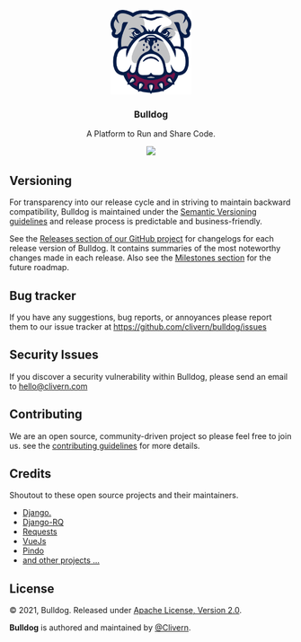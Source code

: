 <p align="center">
    <img alt="Bulldog Logo" src="/assets/img/logo.png" height="150" />
    <h3 align="center">Bulldog</h3>
    <p align="center">A Platform to Run and Share Code.</p>
    <p align="center">
        <a href="https://github.com/Clivern/Bulldog/actions/workflows/ci.yml">
            <img src="https://github.com/Clivern/Bulldog/actions/workflows/ci.yml/badge.svg"/>
        </a>
    </p>
</p>


## Versioning

For transparency into our release cycle and in striving to maintain backward compatibility, Bulldog is maintained under the [Semantic Versioning guidelines](https://semver.org/) and release process is predictable and business-friendly.

See the [Releases section of our GitHub project](https://github.com/clivern/bulldog/releases) for changelogs for each release version of Bulldog. It contains summaries of the most noteworthy changes made in each release. Also see the [Milestones section](https://github.com/clivern/bulldog/milestones) for the future roadmap.

## Bug tracker

If you have any suggestions, bug reports, or annoyances please report them to our issue tracker at https://github.com/clivern/bulldog/issues


## Security Issues

If you discover a security vulnerability within Bulldog, please send an email to [hello@clivern.com](mailto:hello@clivern.com)


## Contributing

We are an open source, community-driven project so please feel free to join us. see the [contributing guidelines](CONTRIBUTING.md) for more details.


## Credits

Shoutout to these open source projects and their maintainers.

- [Django.](https://www.djangoproject.com/)
- [Django-RQ](https://github.com/rq/django-rq)
- [Requests](https://github.com/psf/requests)
- [VueJs](https://github.com/vuejs/vue)
- [Pindo](https://github.com/Clivern/Pindo)
- [and other projects ...](requirements.txt)


## License

© 2021, Bulldog. Released under [Apache License, Version 2.0](https://www.apache.org/licenses/LICENSE-2.0).

**Bulldog** is authored and maintained by [@Clivern](https://github.com/clivern).
